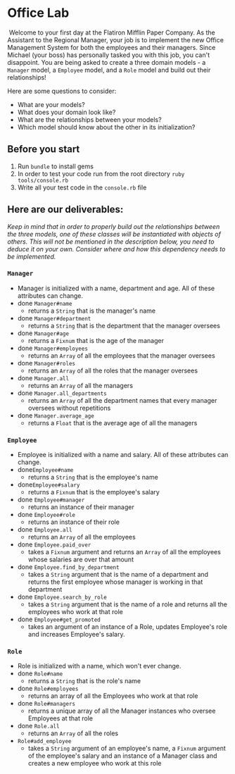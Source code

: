 # Office Lab
​
Welcome to your first day at the Flatiron Mifflin Paper Company. As the Assistant to the Regional Manager, your job is to implement the new Office Management System for both the employees and their managers. Since Michael (your boss) has personally tasked you with this job, you can't disappoint. You are being asked to create a three domain models - a `Manager` model, a `Employee` model, and a `Role` model and build out their relationships! 

Here are some questions to consider:
​
* What are your models?
* What does your domain look like?
* What are the relationships between your models? 
* Which model should know about the other in its initialization?
​
## Before you start
1. Run `bundle` to install gems
2. In order to test your code run from the root directory `ruby tools/console.rb`
3. Write all your test code in the `console.rb` file
​
## Here are our deliverables:
_Keep in mind that in order to properly build out the relationships between the three models, one of these classes will be instantiated with objects of others. This will not be mentioned in the description below, you need to deduce it on your own. Consider where and how this dependency needs to be implemented._
​
### **`Manager`**
  * Manager is initialized with a name, department and age. All of these attributes can change.
  * done `Manager#name`
    * returns a `String` that is the manager's name
  * done `Manager#department`
    * returns a `String` that is the department that the manager oversees
  * done `Manager#age`
    * returns a `Fixnum` that is the age of the manager
  * done `Manager#employees`
    * returns an `Array` of all the employees that the manager oversees
  * done `Manager#roles`
    * returns an `Array` of all the roles that the manager oversees
  * done `Manager.all`
    * returns an `Array` of all the managers
  * done `Manager.all_departments`
    * returns an `Array` of all the department names that every manager oversees without repetitions
  * done `Manager.average_age`
    * returns a `Float` that is the average age of all the managers
​
### **`Employee`**
  * Employee is initialized with a name and salary. All of these attributes can change.
  * done`Employee#name`
    * returns a `String` that is the employee's name
  * done`Employee#salary`
    * returns a `Fixnum` that is the employee's salary
  * done `Employee#manager`
    * returns an instance of their manager
  * done `Employee#role`
    * returns an instance of their role
  * done `Employee.all`
    * returns an `Array` of all the employees
  * done `Employee.paid_over`
    * takes a `Fixnum` argument and returns an `Array` of all the employees whose salaries are over that amount
  * done `Employee.find_by_department`
    * takes a `String` argument that is the name of a department and returns the first employee whose manager is working in that department
  * done `Employee.search_by_role`
    * takes a `String` argument that is the name of a role and returns all the employees who work at that role
  * done `Employee#get_promoted`
    * takes an argument of an instance of a Role, updates Employee's role and increases Employee's salary.
​
### **`Role`**
  * Role is initialized with a name, which won't ever change.
  * done `Role#name`
    * returns a `String` that is the role's name
  * done `Role#employees`
    * returns an array of all the Employees who work at that role
  * done `Role#managers`
    * returns a unique array of all the Manager instances who oversee Employees at that role 
  * done `Role.all`
    * returns an `Array` of all the roles
  * `Role#add_employee`
    * takes a `String` argument of an employee's name, a `Fixnum` argument of the employee's salary and an instance of a Manager class and creates a new employee who work at this role
